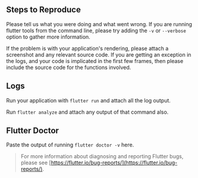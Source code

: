 ## Steps to Reproduce

Please tell us what you were doing and what went wrong. If you are running flutter tools from the command line, please try adding the `-v` or `--verbose` option to gather more information.

If the problem is with your application's rendering, please attach a screenshot and any relevant source code.
If you are getting an exception in the logs, and your code is implicated in the first few frames, then please include the source code for the functions involved.

## Logs

Run your application with `flutter run` and attach all the log output.

Run `flutter analyze` and attach any output of that command also.

## Flutter Doctor

Paste the output of running `flutter doctor -v` here.

> For more information about diagnosing and reporting Flutter bugs, please see [https://flutter.io/bug-reports/](https://flutter.io/bug-reports/).
